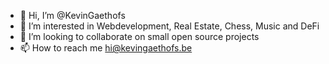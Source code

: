 - 👋 Hi, I’m @KevinGaethofs
- 👀 I’m interested in Webdevelopment, Real Estate, Chess, Music and DeFi  
- 💞️ I’m looking to collaborate on small open source projects 
- 📫 How to reach me hi@kevingaethofs.be

<!---
KevinGaethofs/KevinGaethofs is a ✨ special ✨ repository because its `README.md` (this file) appears on your GitHub profile.
You can click the Preview link to take a look at your changes.
--->
